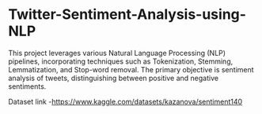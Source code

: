 # Twitter-Sentiment-Analysis-using-NLP
This project leverages various Natural Language Processing (NLP) pipelines, incorporating techniques such as Tokenization, Stemming, Lemmatization, and Stop-word removal. The primary objective is sentiment analysis of tweets, distinguishing between positive and negative sentiments.

Dataset link -https://www.kaggle.com/datasets/kazanova/sentiment140
